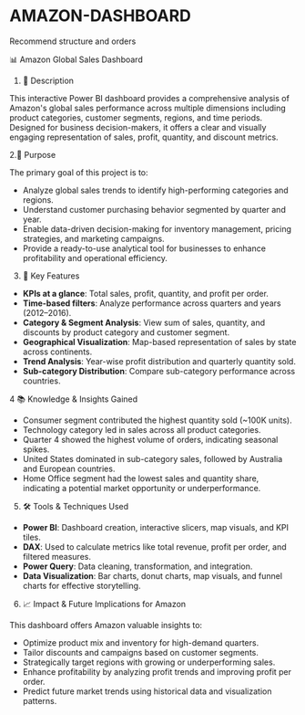 # AMAZON-DASHBOARD
Recommend structure and orders



📊 Amazon Global Sales Dashboard

1. 📝 Description

This interactive Power BI dashboard provides a comprehensive analysis of Amazon's global sales performance across multiple dimensions including product categories, customer segments, regions, and time periods. Designed for business decision-makers, it offers a clear and visually engaging representation of sales, profit, quantity, and discount metrics.

2.🎯 Purpose

The primary goal of this project is to:

* Analyze global sales trends to identify high-performing categories and regions.
* Understand customer purchasing behavior segmented by quarter and year.
* Enable data-driven decision-making for inventory management, pricing strategies, and marketing campaigns.
* Provide a ready-to-use analytical tool for businesses to enhance profitability and operational efficiency.

3. 🌟 Key Features

* **KPIs at a glance**: Total sales, profit, quantity, and profit per order.
* **Time-based filters**: Analyze performance across quarters and years (2012–2016).
* **Category & Segment Analysis**: View sum of sales, quantity, and discounts by product category and customer segment.
* **Geographical Visualization**: Map-based representation of sales by state across continents.
* **Trend Analysis**: Year-wise profit distribution and quarterly quantity sold.
* **Sub-category Distribution**: Compare sub-category performance across countries.
  
4 📚 Knowledge & Insights Gained

* Consumer segment contributed the highest quantity sold (\~100K units).
* Technology category led in sales across all product categories.
* Quarter 4 showed the highest volume of orders, indicating seasonal spikes.
* United States dominated in sub-category sales, followed by Australia and European countries.
* Home Office segment had the lowest sales and quantity share, indicating a potential market opportunity or underperformance.

5. 🛠️ Tools & Techniques Used

* **Power BI**: Dashboard creation, interactive slicers, map visuals, and KPI tiles.
* **DAX**: Used to calculate metrics like total revenue, profit per order, and filtered measures.
* **Power Query**: Data cleaning, transformation, and integration.
* **Data Visualization**: Bar charts, donut charts, map visuals, and funnel charts for effective storytelling.

6. 📈 Impact & Future Implications for Amazon

This dashboard offers Amazon valuable insights to:

* Optimize product mix and inventory for high-demand quarters.
* Tailor discounts and campaigns based on customer segments.
* Strategically target regions with growing or underperforming sales.
* Enhance profitability by analyzing profit trends and improving profit per order.
* Predict future market trends using historical data and visualization patterns.


